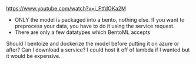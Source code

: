 https://www.youtube.com/watch?v=i_FtfdOKa2M



- ONLY the model is packaged into a bento, nothing else. If you want to preprocess your data, you have to do it using the service request.
- There are only a few datatypes which BentoML accepts

Should I bentoize and dockerize the model before putting it on azure or after? Can I download a service? I could host it off of lambda if I wanted but it would be expensive.